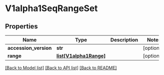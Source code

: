 # V1alpha1SeqRangeSet

## Properties
Name | Type | Description | Notes
------------ | ------------- | ------------- | -------------
**accession_version** | **str** |  | [optional] 
**range** | [**list[V1alpha1Range]**](V1alpha1Range.md) |  | [optional] 

[[Back to Model list]](../README.md#documentation-for-models) [[Back to API list]](../README.md#documentation-for-api-endpoints) [[Back to README]](../README.md)


